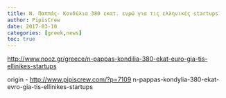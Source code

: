 ```yaml
---
title: Ν. Παππάς- Κονδύλια 380 εκατ. ευρώ για τις ελληνικές startups
author: PipisCrew
date: 2017-03-10
categories: [greek,news]
toc: true
---
```


http://www.nooz.gr/greece/n-pappas-kondilia-380-ekat-euro-gia-tis-ellinikes-startups

origin - http://www.pipiscrew.com/?p=7109 n-pappas-kondylia-380-ekat-evro-gia-tis-ellinikes-startups